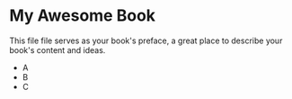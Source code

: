 # My Awesome Book

This file file serves as your book's preface, a great place to describe your book's content and ideas.

+ A
+ B
+ C



